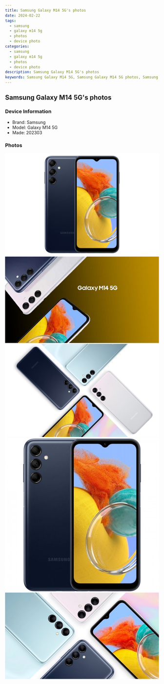```yaml
---
title: Samsung Galaxy M14 5G's photos
date: 2024-02-22
tags: 
  - samsung
  - galaxy m14 5g
  - photos
  - device photo
categories: 
  - samsung
  - galaxy m14 5g
  - photos
  - device photo
description: Samsung Galaxy M14 5G's photos
keywords: Samsung Galaxy M14 5G, Samsung Galaxy M14 5G photos, Samsung Galaxy M14 5G device photo
---
```


## Samsung Galaxy M14 5G's photos

### Device Information

- Brand: Samsung
- Model: Galaxy M14 5G
- Made: 202303

### Photos

![/images/best-assets/devices/samsung/samsung-galaxy-m14-5g/1.jpg](/images/best-assets/devices/samsung/samsung-galaxy-m14-5g/1.jpg)
![/images/best-assets/devices/samsung/samsung-galaxy-m14-5g/2.jpg](/images/best-assets/devices/samsung/samsung-galaxy-m14-5g/2.jpg)
![/images/best-assets/devices/samsung/samsung-galaxy-m14-5g/3.jpg](/images/best-assets/devices/samsung/samsung-galaxy-m14-5g/3.jpg)
![/images/best-assets/devices/samsung/samsung-galaxy-m14-5g/4.jpg](/images/best-assets/devices/samsung/samsung-galaxy-m14-5g/4.jpg)
![/images/best-assets/devices/samsung/samsung-galaxy-m14-5g/5.jpg](/images/best-assets/devices/samsung/samsung-galaxy-m14-5g/5.jpg)
